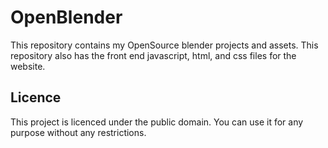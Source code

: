 # OpenBlender

This repository contains my OpenSource blender projects and assets. This repository also has the front end javascript, html, and css files for the website.

## Licence

This project is licenced under the public domain. You can use it for any purpose without any restrictions.